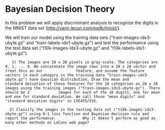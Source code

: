 # Bayesian Decision Theory

In this problem we will apply discriminant analysis to recognize the digits in the MNIST data set (http://yann.lecun.com/exdb/mnist/).

We will train our model using the training data sets ("train-images-idx3-ubyte.gz" and "train-labels-idx1-ubyte.gz") and test the performance using the test data set ("t10k-images-idx3-ubyte.gz" and "t10k-labels-idx1-ubyte.gz").

       1) The images are 28 x 28 pixels in gray-scale. The categories are 0, 1, ... 9. We concatenate the image rows into a 28 x 28 vector and treat this as our               feature, and assume the feature vectors in each category in the training data "train-images-idx3-ubyte.gz") have Gaussian distribution. Draw the mean and           standard deivation of those features for the 10 categories as 28 x 28 images using the training images ("train-images-idx3-ubyte.gz"). There should be 2             images for each of the 10 digits, one for mean and one for standard deviation. We call those "mean digits" and "standard deviation digits" in CSE455/555.

      2) Classify the images in the testing data set ("t10k-images-idx3-ubyte.gz") using 0-1 loss function and Bayesian decision rule and report the performance.            Why it doesn't perform as good as many other methods on LeCuns web page?
